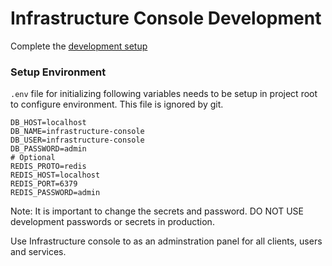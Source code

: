 # Infrastructure Console Development

Complete the [development setup](/development/README.md)

### Setup Environment

`.env` file for initializing following variables needs to be setup in project root to configure environment. This file is ignored by git.

```
DB_HOST=localhost
DB_NAME=infrastructure-console
DB_USER=infrastructure-console
DB_PASSWORD=admin
# Optional
REDIS_PROTO=redis
REDIS_HOST=localhost
REDIS_PORT=6379
REDIS_PASSWORD=admin
```

Note: It is important to change the secrets and password. DO NOT USE development passwords or secrets in production.

Use Infrastructure console to as an adminstration panel for all clients, users and services.
